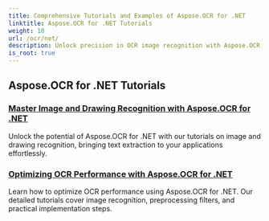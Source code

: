 ```yaml
---
title: Comprehensive Tutorials and Examples of Aspose.OCR for .NET 
linktitle: Aspose.OCR for .NET Tutorials
weight: 10
url: /ocr/net/
description: Unlock precision in OCR image recognition with Aspose.OCR for .NET. Explore tutorials on skew angle calculation, text recognition, OCR configuration, and optimization.
is_root: true
---
```

## Aspose.OCR for .NET Tutorials
### [Master Image and Drawing Recognition with Aspose.OCR for .NET](./master-image-and-drawing-recognition/)
Unlock the potential of Aspose.OCR for .NET with our tutorials on image and drawing recognition, bringing text extraction to your applications effortlessly.
### [Optimizing OCR Performance with Aspose.OCR for .NET](./optimization-ocr/)
Learn how to optimize OCR performance using Aspose.OCR for .NET. Our detailed tutorials cover image recognition, preprocessing filters, and practical implementation steps.
